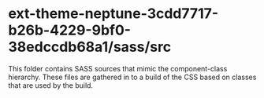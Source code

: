 # ext-theme-neptune-3cdd7717-b26b-4229-9bf0-38edccdb68a1/sass/src

This folder contains SASS sources that mimic the component-class hierarchy. These files
are gathered in to a build of the CSS based on classes that are used by the build.
